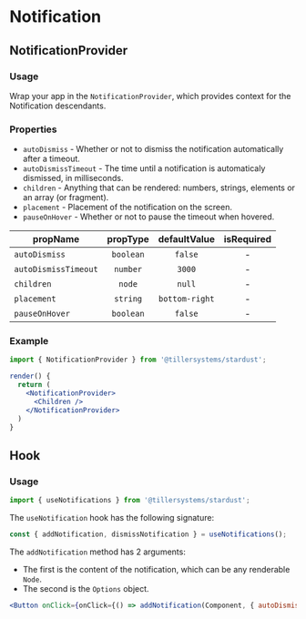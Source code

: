 # Notification

<!-- STORY -->

## NotificationProvider

### Usage

Wrap your app in the `NotificationProvider`, which provides context for the Notification descendants.

### Properties

- `autoDismiss` - Whether or not to dismiss the notification automatically after a timeout.
- `autoDismissTimeout` - The time until a notification is automaticaly dismissed, in milliseconds.
- `children` - Anything that can be rendered: numbers, strings, elements or an array (or fragment).
- `placement` - Placement of the notification on the screen.
- `pauseOnHover` - Whether or not to pause the timeout when hovered.

| propName             | propType  |  defaultValue  | isRequired |
| -------------------- | :-------: | :------------: | :--------: |
| `autoDismiss`        | `boolean` |    `false`     |     -      |
| `autoDismissTimeout` | `number`  |     `3000`     |     -      |
| `children`           |  `node`   |     `null`     |     -      |
| `placement`          | `string`  | `bottom-right` |     -      |
| `pauseOnHover`       | `boolean` |    `false`     |     -      |

### Example

```jsx
import { NotificationProvider } from '@tillersystems/stardust';

render() {
  return (
    <NotificationProvider>
      <Children />
    </NotificationProvider>
  )
}
```

## Hook

### Usage

```jsx
import { useNotifications } from '@tillersystems/stardust';
```

The `useNotification` hook has the following signature:

```jsx
const { addNotification, dismissNotification } = useNotifications();
```

The `addNotification` method has 2 arguments:

- The first is the content of the notification, which can be any renderable `Node`.
- The second is the `Options` object.

```jsx
<Button onClick={onClick={() => addNotification(Component, { autoDismiss: true, autoDismissTimeout: 3000, pauseOnHover: true })}} />
```
